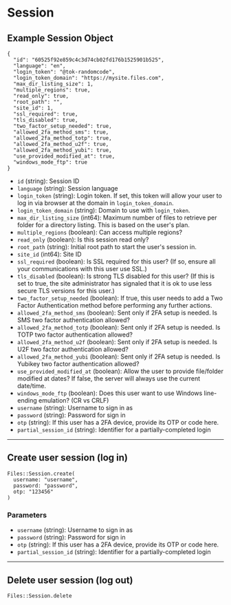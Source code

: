 # Session

## Example Session Object

```
{
  "id": "60525f92e859c4c3d74cb02fd176b1525901b525",
  "language": "en",
  "login_token": "@tok-randomcode",
  "login_token_domain": "https://mysite.files.com",
  "max_dir_listing_size": 1,
  "multiple_regions": true,
  "read_only": true,
  "root_path": "",
  "site_id": 1,
  "ssl_required": true,
  "tls_disabled": true,
  "two_factor_setup_needed": true,
  "allowed_2fa_method_sms": true,
  "allowed_2fa_method_totp": true,
  "allowed_2fa_method_u2f": true,
  "allowed_2fa_method_yubi": true,
  "use_provided_modified_at": true,
  "windows_mode_ftp": true
}
```

* `id` (string): Session ID
* `language` (string): Session language
* `login_token` (string): Login token. If set, this token will allow your user to log in via browser at the domain in `login_token_domain`.
* `login_token_domain` (string): Domain to use with `login_token`.
* `max_dir_listing_size` (int64): Maximum number of files to retrieve per folder for a directory listing.  This is based on the user's plan.
* `multiple_regions` (boolean): Can access multiple regions?
* `read_only` (boolean): Is this session read only?
* `root_path` (string): Initial root path to start the user's session in.
* `site_id` (int64): Site ID
* `ssl_required` (boolean): Is SSL required for this user?  (If so, ensure all your communications with this user use SSL.)
* `tls_disabled` (boolean): Is strong TLS disabled for this user? (If this is set to true, the site administrator has signaled that it is ok to use less secure TLS versions for this user.)
* `two_factor_setup_needed` (boolean): If true, this user needs to add a Two Factor Authentication method before performing any further actions.
* `allowed_2fa_method_sms` (boolean): Sent only if 2FA setup is needed. Is SMS two factor authentication allowed?
* `allowed_2fa_method_totp` (boolean): Sent only if 2FA setup is needed. Is TOTP two factor authentication allowed?
* `allowed_2fa_method_u2f` (boolean): Sent only if 2FA setup is needed. Is U2F two factor authentication allowed?
* `allowed_2fa_method_yubi` (boolean): Sent only if 2FA setup is needed. Is Yubikey two factor authentication allowed?
* `use_provided_modified_at` (boolean): Allow the user to provide file/folder modified at dates?  If false, the server will always use the current date/time.
* `windows_mode_ftp` (boolean): Does this user want to use Windows line-ending emulation?  (CR vs CRLF)
* `username` (string): Username to sign in as
* `password` (string): Password for sign in
* `otp` (string): If this user has a 2FA device, provide its OTP or code here.
* `partial_session_id` (string): Identifier for a partially-completed login


---

## Create user session (log in)

```
Files::Session.create(
  username: "username", 
  password: "password", 
  otp: "123456"
)
```

### Parameters

* `username` (string): Username to sign in as
* `password` (string): Password for sign in
* `otp` (string): If this user has a 2FA device, provide its OTP or code here.
* `partial_session_id` (string): Identifier for a partially-completed login


---

## Delete user session (log out)

```
Files::Session.delete
```
